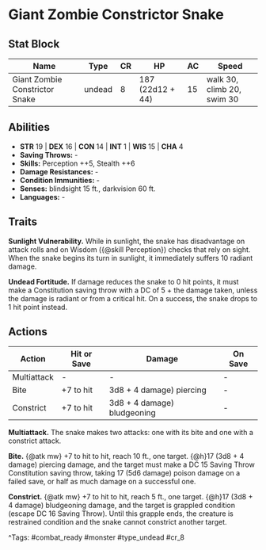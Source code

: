# Giant Zombie Constrictor Snake

## Stat Block

| Name | Type | CR | HP | AC | Speed |
|------|------|----|----|----|-------|
| Giant Zombie Constrictor Snake | undead | 8 | 187 (22d12 + 44) | 15 | walk 30, climb 20, swim 30 |

## Abilities

- **STR** 19 | **DEX** 16 | **CON** 14 | **INT** 1 | **WIS** 15 | **CHA** 4
- **Saving Throws:** -  
- **Skills:** Perception ++5, Stealth ++6  
- **Damage Resistances:** -  
- **Condition Immunities:** -  
- **Senses:** blindsight 15 ft., darkvision 60 ft.  
- **Languages:** -

## Traits

**Sunlight Vulnerability.** While in sunlight, the snake has disadvantage on attack rolls and on Wisdom ({@skill Perception}) checks that rely on sight. When the snake begins its turn in sunlight, it immediately suffers 10 radiant damage.

**Undead Fortitude.** If damage reduces the snake to 0 hit points, it must make a Constitution saving throw with a DC of 5 + the damage taken, unless the damage is radiant or from a critical hit. On a success, the snake drops to 1 hit point instead.


## Actions

| Action | Hit or Save | Damage | On Save |
|--------|--------------|--------|----------|
| Multiattack | - | - | - |
| Bite | +7 to hit | 3d8 + 4 damage) piercing | - |
| Constrict | +7 to hit | 3d8 + 4 damage) bludgeoning | - |

**Multiattack.** The snake makes two attacks: one with its bite and one with a constrict attack.

**Bite.** {@atk mw} +7 to hit to hit, reach 10 ft., one target. {@h}17 (3d8 + 4 damage) piercing damage, and the target must make a DC 15 Saving Throw Constitution saving throw, taking 17 (5d6 damage) poison damage on a failed save, or half as much damage on a successful one.

**Constrict.** {@atk mw} +7 to hit to hit, reach 5 ft., one target. {@h}17 (3d8 + 4 damage) bludgeoning damage, and the target is grappled condition (escape DC 16 Saving Throw). Until this grapple ends, the creature is restrained condition and the snake cannot constrict another target.


^Tags: #combat_ready #monster #type_undead #cr_8